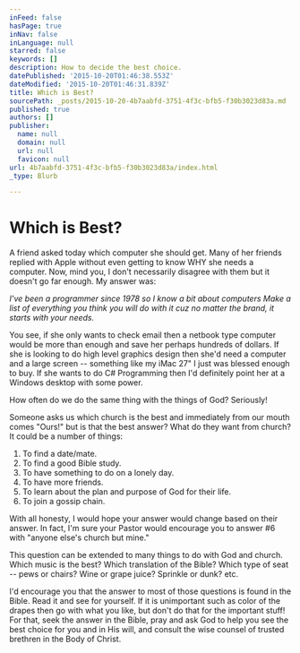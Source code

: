 ```yaml
---
inFeed: false
hasPage: true
inNav: false
inLanguage: null
starred: false
keywords: []
description: How to decide the best choice.
datePublished: '2015-10-20T01:46:38.553Z'
dateModified: '2015-10-20T01:46:31.839Z'
title: Which is Best?
sourcePath: _posts/2015-10-20-4b7aabfd-3751-4f3c-bfb5-f30b3023d83a.md
published: true
authors: []
publisher:
  name: null
  domain: null
  url: null
  favicon: null
url: 4b7aabfd-3751-4f3c-bfb5-f30b3023d83a/index.html
_type: Blurb

---
```

# **Which is Best?**

A friend asked today which computer she should get. Many of her friends replied with Apple without even getting to know WHY she needs a computer. Now, mind you, I don't necessarily disagree with them but it doesn't go far enough. My answer was:

_I've been a programmer since 1978 so I know a bit about computers Make a list of everything you think you will do with it cuz no matter the brand, it starts with your needs._

You see, if she only wants to check email then a netbook type computer would be more than enough and save her perhaps hundreds of dollars. If she is looking to do high level graphics design then she'd need a computer and a large screen -- something like my iMac 27" I just was blessed enough to buy. If she wants to do C\# Programming then I'd definitely point her at a Windows desktop with some power.

How often do we do the same thing with the things of God? Seriously!

Someone asks us which church is the best and immediately from our mouth comes "Ours!" but is that the best answer? What do they want from church? It could be a number of things:

1. To find a date/mate.
2. To find a good Bible study.
3. To have something to do on a lonely day.
4. To have more friends.
5. To learn about the plan and purpose of God for their life.
6. To join a gossip chain.

With all honesty, I would hope your answer would change based on their answer. In fact, I'm sure your Pastor would encourage you to answer \#6 with "anyone else's church but mine."

This question can be extended to many things to do with God and church. Which music is the best? Which translation of the Bible? Which type of seat -- pews or chairs? Wine or grape juice? Sprinkle or dunk? etc.

I'd encourage you that the answer to most of those questions is found in the Bible. Read it and see for yourself. If it is unimportant such as color of the drapes then go with what you like, but don't do that for the important stuff! For that, seek the answer in the Bible, pray and ask God to help you see the best choice for you and in His will, and consult the wise counsel of trusted brethren in the Body of Christ.